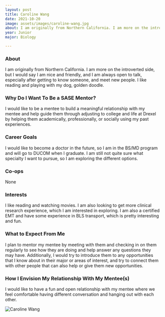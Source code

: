 ```yaml
---
layout: post
title: Caroline Wang 
date: 2021-10-20
image: assets/images/caroline-wang.jpg
about: I am originally from Northern California. I am more on the introverted side, but I would say I am nice and friendly, and I am always open to talk, especially after getting to know someone, and meet new people. I like reading and playing with my dog, golden doodle. 
year: Junior
major: Biology

---
```


### About

I am originally from Northern California. I am more on the introverted side, but I would say I am nice and friendly, and I am always open to talk, especially after getting to know someone, and meet new people. I like reading and playing with my dog, golden doodle. 

### Why Do I Want To Be a SASE Mentor?

I would like to be a mentee to build a meaningful relationship with my mentee and help guide them through adjusting to college and life at Drexel by helping them academically, professionally, or socially using my past experiences. 

### Career Goals

I would like to become a doctor in the future, so I am in the BS/MD program and will go to DUCOM when I graduate. I am still not quite sure what specialty I want to pursue, so I am exploring the different options. 

### Co-ops

None

### Interests

I like reading and watching movies. I am also looking to get more clinical research experience, which I am interested in exploring. I am also a certified EMT and have some experience in BLS transport, which is pretty interesting and fun.

### What to Expect From Me

I plan to mentor my mentee by meeting with them and checking in on them regularly to see how they are doing and help answer any questions they may have. Additionally, I would try to introduce them to any opportunities that I know about in their major or areas of interest, and try to connect them with other people that can also help or give them new opportunities. 

### How I Envision My Relationship With My Mentee(s) 

I would like to have a fun and open relationship with my mentee where we feel comfortable  having different conversation and hanging out with each other.

<div class="text-center my-5">
    <img src="{ https://sase-drexel.github.io/mentorship-2021/assets/images/caroline-wang.jpg | absolute_url }" alt="Caroline Wang" class="rounded post-img" />
</div>
